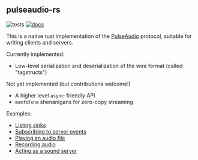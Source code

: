 ## pulseaudio-rs

![tests](https://github.com/colinmarc/pulseaudio-rs/actions/workflows/tests.yaml/badge.svg) [![docs](https://img.shields.io/docsrs/pulseaudio)](https://docs.rs/pulseaudio/latest/pulseaudio/)

This is a native rust implementation of the [PulseAudio](https://www.freedesktop.org/wiki/Software/PulseAudio/) protocol, suitable for writing clients and servers.

Currently implemented:

 - Low-level serialization and deserialization of the wire format (called "tagstructs")

Not yet implemented (but contributions welcome!)

 - A higher level `async`-friendly API
 - `memfd`/`shm` shenanigans for zero-copy streaming

 Examples:

 - [Listing sinks](examples/list-sinks.rs)
 - [Subscribing to server events](examples/subscribe.rs)
 - [Playing an audio file](examples/playback.rs)
 - [Recording audio](examples/record.rs)
 - [Acting as a sound server](examples/server.rs)